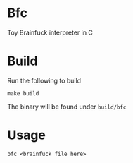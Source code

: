 # Bfc

Toy Brainfuck interpreter in C

# Build
 Run the following to build
 
 ```
 make build
```
The binary will be found under `build/bfc`

# Usage

```
bfc <brainfuck file here>
```
